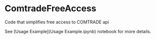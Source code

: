 # ComtradeFreeAccess
Code that simplifies free access to COMTRADE api

See [Usage Example](Usage Example.ipynb) notebook for more details.
